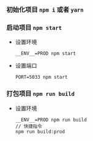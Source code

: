 ### 初始化项目 `npm i` 或者 `yarn`

### 启动项目 `npm start`

- 设置环境
  ```
  __ENV__=PROD npm start
  ```
- 设置端口
  ```
  PORT=5033 npm start
  ```

### 打包项目 `npm run build`

- 设置环境
  ```
  __ENV__=PROD npm run build
  // 快捷指令
  npm run build:prod
  ```

